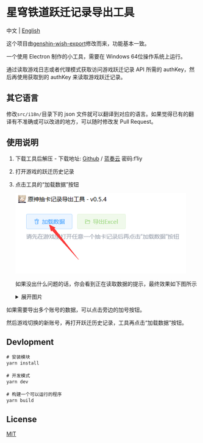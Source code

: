 # 星穹铁道跃迁记录导出工具

中文 | [English](https://github.com/biuuu/star-rail-warp-export/blob/main/docs/README_EN.md)

这个项目由[genshin-wish-export](https://github.com/biuuu/genshin-wish-export/)修改而来，功能基本一致。

一个使用 Electron 制作的小工具，需要在 Windows 64位操作系统上运行。

通过读取游戏日志或者代理模式获取访问游戏跃迁记录 API 所需的 authKey，然后再使用获取到的 authKey 来读取游戏跃迁记录。

## 其它语言

修改`src/i18n/`目录下的 json 文件就可以翻译到对应的语言。如果觉得已有的翻译有不准确或可以改进的地方，可以随时修改发 Pull Request。

## 使用说明

1. 下载工具后解压 - 下载地址: [Github](https://github.com/biuuu/star-rail-warp-export/releases/latest/download/StarRailWarpExport.zip) / [蓝奏云](https://wwvt.lanzoum.com/b022mikwh) 密码:f1iy
2. 打开游戏的跃迁历史记录

3. 点击工具的“加载数据”按钮

   ![加载数据](/docs/load-data.png)

   如果没出什么问题的话，你会看到正在读取数据的提示，最终效果如下图所示

   <details>
    <summary>展开图片</summary>

   ![预览](/docs/preview.png)

   </details>

如果需要导出多个账号的数据，可以点击旁边的加号按钮。

然后游戏切换的新账号，再打开跃迁历史记录，工具再点击“加载数据”按钮。

## Devlopment

```
# 安装模块
yarn install

# 开发模式
yarn dev

# 构建一个可以运行的程序
yarn build
```

## License

[MIT](https://github.com/biuuu/star-rail-warp-export/blob/main/LICENSE)
